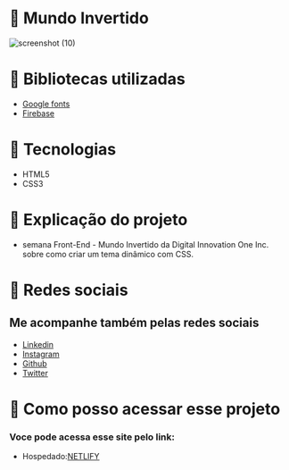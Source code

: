 # 📍 Mundo Invertido
![screenshot (10)](https://user-images.githubusercontent.com/102835801/186705936-16bc0511-1094-429c-8008-85e263d76a3a.png)


# 📍 Bibliotecas utilizadas
- [Google fonts](https://fonts.google.com/)
- [Firebase](https://firebase.google.com/?hl=pt)
 
# 📍 Tecnologias 
- HTML5
- CSS3

# 📍 Explicação do projeto
- semana Front-End - Mundo Invertido da Digital Innovation One Inc. sobre como criar um tema dinâmico com CSS.
 
# 📍 Redes sociais 
 ## Me acompanhe também pelas redes sociais
 - [Linkedin](https://www.linkedin.com/in/rauane-lima-129b14237/)
 - [Instagram](https://instagram.com/rauanee._?igshid=YmMyMTA2M2Y=)
 - [Github](https://github.com/lRauane)
 - [Twitter](https://twitter.com/lrauanee?t=f0EIiXWfSEZ7ScncQYauHA&s=09)

# 📍 Como posso acessar esse projeto
### Voce pode acessa esse site pelo link:

- Hospedado:[NETLIFY](https://mundo-invertido.netlify.app/)
